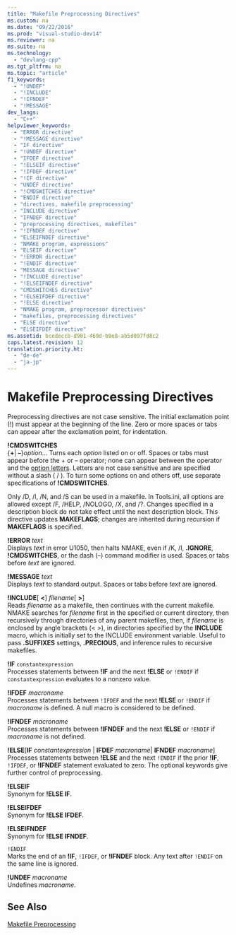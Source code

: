 ```yaml
---
title: "Makefile Preprocessing Directives"
ms.custom: na
ms.date: "09/22/2016"
ms.prod: "visual-studio-dev14"
ms.reviewer: na
ms.suite: na
ms.technology: 
  - "devlang-cpp"
ms.tgt_pltfrm: na
ms.topic: "article"
f1_keywords: 
  - "!UNDEF"
  - "!INCLUDE"
  - "!IFNDEF"
  - "!MESSAGE"
dev_langs: 
  - "C++"
helpviewer_keywords: 
  - "ERROR directive"
  - "!MESSAGE directive"
  - "IF directive"
  - "!UNDEF directive"
  - "IFDEF directive"
  - "!ELSEIF directive"
  - "!IFDEF directive"
  - "!IF directive"
  - "UNDEF directive"
  - "!CMDSWITCHES directive"
  - "ENDIF directive"
  - "directives, makefile preprocessing"
  - "INCLUDE directive"
  - "IFNDEF directive"
  - "preprocessing directives, makefiles"
  - "!IFNDEF directive"
  - "ELSEIFNDEF directive"
  - "NMAKE program, expressions"
  - "ELSEIF directive"
  - "!ERROR directive"
  - "!ENDIF directive"
  - "MESSAGE directive"
  - "!INCLUDE directive"
  - "!ELSEIFNDEF directive"
  - "CMDSWITCHES directive"
  - "!ELSEIFDEF directive"
  - "!ELSE directive"
  - "NMAKE program, preprocessor directives"
  - "makefiles, preprocessing directives"
  - "ELSE directive"
  - "ELSEIFDEF directive"
ms.assetid: bcedeccb-d981-469d-b9e8-ab5d097fd8c2
caps.latest.revision: 12
translation.priority.ht: 
  - "de-de"
  - "ja-jp"
---
```

# Makefile Preprocessing Directives
Preprocessing directives are not case sensitive. The initial exclamation point (!) must appear at the beginning of the line. Zero or more spaces or tabs can appear after the exclamation point, for indentation.  
  
 **!CMDSWITCHES**  
 {**+**&#124; **–**}*option*... Turns each *option* listed on or off. Spaces or tabs must appear before the + or – operator; none can appear between the operator and the [option letters](../VS_csharp/nmake-options.md). Letters are not case sensitive and are specified without a slash ( / ). To turn some options on and others off, use separate specifications of **!CMDSWITCHES**.  
  
 Only /D, /I, /N, and /S can be used in a makefile. In Tools.ini, all options are allowed except /F, /HELP, /NOLOGO, /X, and /?. Changes specified in a description block do not take effect until the next description block. This directive updates **MAKEFLAGS**; changes are inherited during recursion if **MAKEFLAGS** is specified.  
  
 **!ERROR**  *text*  
 Displays *text* in error U1050, then halts NMAKE, even if /K, /I, **.IGNORE**, **!CMDSWITCHES**, or the dash (–) command modifier is used. Spaces or tabs before *text* are ignored.  
  
 **!MESSAGE**  *text*  
 Displays *text* to standard output. Spaces or tabs before *text* are ignored.  
  
 **!INCLUDE**[ **<**] *filename*[ **>**]  
 Reads *filename* as a makefile, then continues with the current makefile. NMAKE searches for *filename* first in the specified or current directory, then recursively through directories of any parent makefiles, then, if *filename* is enclosed by angle brackets (< >), in directories specified by the **INCLUDE** macro, which is initially set to the INCLUDE environment variable. Useful to pass **.SUFFIXES** settings, **.PRECIOUS**, and inference rules to recursive makefiles.  
  
 **!IF**  `constantexpression`  
 Processes statements between **!IF** and the next **!ELSE** or `!ENDIF` if `constantexpression` evaluates to a nonzero value.  
  
 **!IFDEF**  *macroname*  
 Processes statements between `!IFDEF` and the next **!ELSE** or `!ENDIF` if *macroname* is defined. A null macro is considered to be defined.  
  
 **!IFNDEF**  *macroname*  
 Processes statements between **!IFNDEF** and the next **!ELSE** or `!ENDIF` if *macroname* is not defined.  
  
 **!ELSE**[**IF** *constantexpression* &#124; **IFDEF** *macroname*&#124; **IFNDEF** *macroname*]  
 Processes statements between **!ELSE** and the next `!ENDIF` if the prior **!IF**, `!IFDEF`, or **!IFNDEF** statement evaluated to zero. The optional keywords give further control of preprocessing.  
  
 **!ELSEIF**  
 Synonym for **!ELSE IF**.  
  
 **!ELSEIFDEF**  
 Synonym for **!ELSE IFDEF**.  
  
 **!ELSEIFNDEF**  
 Synonym for **!ELSE IFNDEF**.  
  
 `!ENDIF`  
 Marks the end of an **!IF**, `!IFDEF`, or **!IFNDEF** block. Any text after `!ENDIF` on the same line is ignored.  
  
 **!UNDEF**  *macroname*  
 Undefines *macroname*.  
  
## See Also  
 [Makefile Preprocessing](../VS_csharp/makefile-preprocessing.md)